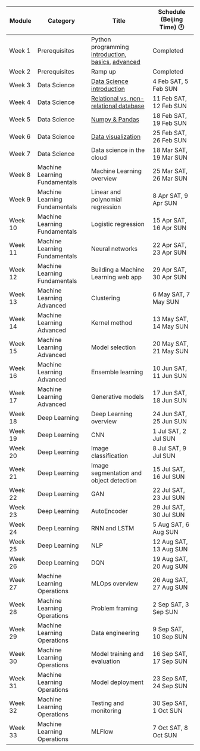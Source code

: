 | Module  | Category                      | Title                                                            | Schedule (Beijing Time) &#x1F550; |
|---------|-------------------------------|------------------------------------------------------------------|-------------------------|
| Week 1  | Prerequisites                 | Python programming [introduction](https://mybinder.org/v2/gh/open-academy/machine-learning/main?urlpath=tree/open-machine-learning-jupyter-book/slides/python-programming/python-programming-introduction.ipynb), [basics](https://mybinder.org/v2/gh/open-academy/machine-learning/main?urlpath=tree/open-machine-learning-jupyter-book/slides/python-programming/python-programming-basics.ipynb), [advanced](https://mybinder.org/v2/gh/open-academy/machine-learning/main?urlpath=tree/open-machine-learning-jupyter-book/slides/python-programming/python-programming-advanced.ipynb) | Completed               |
| Week 2  | Prerequisites                 | Ramp up                                                          | Completed               |
| Week 3  | Data Science                  | [Data Science introduction](https://mybinder.org/v2/gh/open-academy/machine-learning/main?urlpath=tree/open-machine-learning-jupyter-book/slides/data-science/data-science-introduction.ipynb)                                        | 4 Feb SAT, 5 Feb SUN    |
| Week 4  | Data Science                  | [Relational vs. non-relational database](https://mybinder.org/v2/gh/open-academy/machine-learning/main?urlpath=tree/open-machine-learning-jupyter-book/slides/data-science/relational-vs-non-relational-database.ipynb)                           | 11 Feb SAT, 12 Feb SUN  |
| Week 5  | Data Science                  | [Numpy & Pandas](https://mybinder.org/v2/gh/open-academy/machine-learning/main?urlpath=tree/open-machine-learning-jupyter-book/slides/data-science/numpy-and-pandas.ipynb)                                               | 18 Feb SAT, 19 Feb SUN  |
| Week 6  | Data Science                  | [Data visualization](https://mybinder.org/v2/gh/open-academy/machine-learning/main?urlpath=tree/open-machine-learning-jupyter-book/slides/data-science/data-visualization.ipynb)                                               | 25 Feb SAT, 26 Feb SUN  |
| Week 7  | Data Science                  | Data science in the cloud                                        | 18 Mar SAT, 19 Mar SUN  |
| Week 8  | Machine Learning Fundamentals | Machine Learning overview                                        | 25 Mar SAT, 26 Mar SUN  |
| Week 9  | Machine Learning Fundamentals | Linear and polynomial regression                                 | 8 Apr SAT, 9 Apr SUN    |
| Week 10 | Machine Learning Fundamentals | Logistic regression                                              | 15 Apr SAT, 16 Apr SUN  |
| Week 11 | Machine Learning Fundamentals | Neural networks                                                  | 22 Apr SAT, 23 Apr SUN  |
| Week 12 | Machine Learning Fundamentals | Building a Machine Learning web app                              | 29 Apr SAT, 30 Apr SUN  |
| Week 13 | Machine Learning Advanced     | Clustering                                                       | 6 May SAT, 7 May SUN    |
| Week 14 | Machine Learning Advanced     | Kernel method                                                    | 13 May SAT, 14 May SUN  |
| Week 15 | Machine Learning Advanced     | Model selection                                                  | 20 May SAT, 21 May SUN  |
| Week 16 | Machine Learning Advanced     | Ensemble learning                                                | 10 Jun SAT, 11 Jun SUN  |
| Week 17 | Machine Learning Advanced     | Generative models                                                | 17 Jun SAT, 18 Jun SUN  |
| Week 18 | Deep Learning                 | Deep Learning overview                                           | 24 Jun SAT, 25 Jun SUN  |
| Week 19 | Deep Learning                 | CNN                                                              | 1 Jul SAT, 2 Jul SUN    |
| Week 20 | Deep Learning                 | Image classification                                             | 8 Jul SAT, 9 Jul SUN    |
| Week 21 | Deep Learning                 | Image segmentation and object detection                          | 15 Jul SAT, 16 Jul SUN  |
| Week 22 | Deep Learning                 | GAN                                                              | 22 Jul SAT, 23 Jul SUN  |
| Week 23 | Deep Learning                 | AutoEncoder                                                      | 29 Jul SAT, 30 Jul SUN  |
| Week 24 | Deep Learning                 | RNN and LSTM                                                     | 5 Aug SAT, 6 Aug SUN    |
| Week 25 | Deep Learning                 | NLP                                                              | 12 Aug SAT, 13 Aug SUN  |
| Week 26 | Deep Learning                 | DQN                                                              | 19 Aug SAT, 20 Aug SUN  |
| Week 27 | Machine Learning Operations   | MLOps overview                                                   | 26 Aug SAT, 27 Aug SUN  |
| Week 28 | Machine Learning Operations   | Problem framing                                                  | 2 Sep SAT, 3 Sep SUN    |
| Week 29 | Machine Learning Operations   | Data engineering                                                 | 9 Sep SAT, 10 Sep SUN   |
| Week 30 | Machine Learning Operations   | Model training and evaluation                                    | 16 Sep SAT, 17 Sep SUN  |
| Week 31 | Machine Learning Operations   | Model deployment                                                 | 23 Sep SAT, 24 Sep SUN  |
| Week 32 | Machine Learning Operations   | Testing and monitoring                                           | 30 Sep SAT, 1 Oct SUN   |
| Week 33 | Machine Learning Operations   | MLFlow                                                           | 7 Oct SAT, 8 Oct SUN    |
